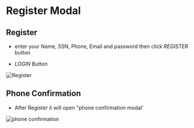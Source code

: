 # Register Modal

## Register

- enter your Name, SSN, Phone, Email and password then click _REGISTER_ button

- _LOGIN_ Button

![Register](/rakeez-docs/images/auth/auth-2.png)

## Phone Confirmation

- After Register it will open "phone confirmation modal'

![phone confirmation](/rakeez-docs/images/auth/auth-2-2.png)
